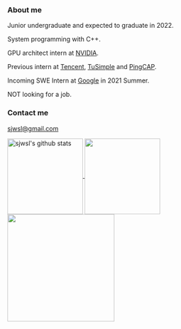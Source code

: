 ### About me

Junior undergraduate and expected to graduate in 2022.

System programming with C++.

GPU architect intern at [NVIDIA](https://github.com/NVIDIA).

Previous intern at [Tencent](https://github.com/Tencent), [TuSimple](https://github.com/TuSimple) and [PingCAP](https://github.com/PingCAP).

Incoming SWE Intern at [Google](https://github.com/Google) in 2021 Summer.

NOT looking for a job.

### Contact me

sjwsl@gmail.com

<a href="https://github.com/anuraghazra/github-readme-stats">
  <img align="center" height=170 src="https://github-readme-stats.vercel.app/api?username=sjwsl&show_icons=true&include_all_commits=true&theme=material-palenight" alt="sjwsl's github stats" />
</a>

<a href="https://github.com/anuraghazra/github-readme-stats">
  <img align="center" height=170 src="https://github-readme-stats.vercel.app/api/top-langs/?username=sjwsl&layout=compact&theme=material-palenight" />
</a>

<a href="https://github.com/anuraghazra/github-readme-stats">
  <img align="center" height=241 src="https://github-readme-stats.vercel.app/api/wakatime?username=sjwsl&theme=material-palenight" />
</a>

